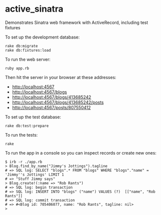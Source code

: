 # active_sinatra
Demonstrates Sinatra web framework with ActiveRecord, including test fixtures

To set up the development database:

    rake db:migrate
    rake db:fixtures:load

To run the web server:

    ruby app.rb

Then hit the server in your browser at these addresses:

* [http://localhost:4567](http://localhost:4567)
* [http://localhost:4567/blogs](http://localhost:4567/blogs)
* [http://localhost:4567/blogs/413685242](http://localhost:4567/blogs/413685242)
* [http://localhost:4567/blogs/413685242/posts](http://localhost:4567/blogs/413685242/posts)
* [http://localhost:4567/posts/807550412](http://localhost:4567/posts/807550412)

To set up the test database:

    rake db:test:prepare

To run the tests:

    rake

To run the app in a console so you can inspect records or create new ones:

    $ irb -r ./app.rb 
    > Blog.find_by_name("Jimmy's Jottings").tagline
    # => SQL log: SELECT "blogs".* FROM "blogs" WHERE "blogs"."name" = 'Jimmy''s Jottings' LIMIT 1
    # => "Stuff Jimmy says" 
    > Blog.create!(:name => "Rob Rants")
    # => SQL log: begin transaction
    # => SQL log: INSERT INTO "blogs" ("name") VALUES (?)  [["name", "Rob Rants"]]
    # => SQL log: commit transaction
    # => #<Blog id: 705406077, name: "Rob Rants", tagline: nil> 
    > 
